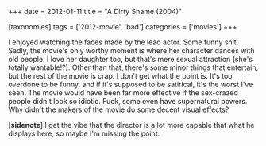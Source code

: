 +++
date = 2012-01-11
title = "A Dirty Shame (2004)"

[taxonomies]
tags = ['2012-movie', 'bad']
categories = ['movies']
+++

I enjoyed watching the faces made by the lead actor. Some funny shit.
Sadly, the movie's only worthy moment is where her character dances
with old people. I love her daughter too, but that's mere sexual
attraction (she's totally wantable!?). Other than that, there's some
minor things that entertain, but the rest of the movie is crap. I don't
get what the point is. It's too overdone to be funny, and if it's
supposed to be satirical, it's the worst I've seen. The movie would
have been far more effective if the sex-crazed people didn't look so
idiotic. Fuck, some even have supernatural powers. Why didn't the
makers of the movie do some decent visual effects?

[**sidenote**] I get the vibe that the director is a lot more capable
that what he displays here, so maybe I'm missing the point.
